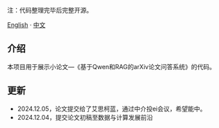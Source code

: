 
注：代码整理完毕后完整开源。

[English](./README.md) · [中文](./README.zh-CN.md)

## 介绍

本项目用于展示小论文—《基于Qwen和RAG的arXiv论文问答系统》的代码。

## 更新


- 2024.12.05，论文提交给了艾思柯蓝，通过中介投ei会议，希望能中。
- 2024.12.04，提交论文初稿至数据与计算发展前沿

